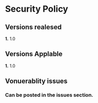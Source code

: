 

# Security Policy

## Versions realesed

__1.__  1.0

## Versions Applable

__1.__  1.0

## Vonuerablity issues

### Can be posted in the issues section.

[](https://github.com/anonymoustaco/anonymoustaco.github.io/issues)

</meta-charset>
